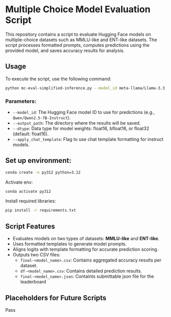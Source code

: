 # Multiple Choice Model Evaluation Script

This repository contains a script to evaluate Hugging Face models on multiple-choice datasets such as MMLU-like and ENT-like datasets. The script processes formatted prompts, computes predictions using the provided model, and saves accuracy results for analysis.

## Usage

To execute the script, use the following command:
```bash
python mc-eval-simplified-inference.py --model_id meta-llama/Llama-3.3-70B-Instruct --dtype float16 --output_path .
```

### Parameters:
- `--model_id`: The Hugging Face model ID to use for predictions (e.g., `Qwen/Qwen2.5-7B-Instruct`).
- `--output_path`: The directory where the results will be saved.
- `--dtype`: Data type for model weights: float16, bfloat16, or float32 (default: float16).
- `--apply_chat_template`: Flag to use chat template formatting for instruct models.


## Set up environment:

```bash
conda create -n py312 python=3.12
```

Activate env:

```bash
conda activate py312
```

Install required libraries:

```bash
pip install -r requirements.txt
```

## Script Features

- Evaluates models on two types of datasets: **MMLU-like** and **ENT-like**.
- Uses formatted templates to generate model prompts.
- Aligns logits with template formatting for accurate prediction scoring.
- Outputs two CSV files:
  - `final-<model_name>.csv`: Contains aggregated accuracy results per dataset.
  - `df-<model_name>.csv`: Contains detailed prediction results.
  - `final-<model_name>.json`: Containts submittable json file for the leaderboard


## Placeholders for Future Scripts

Pass
